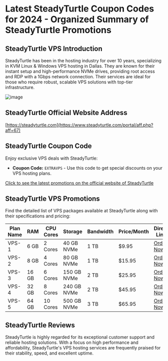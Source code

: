 # Latest SteadyTurtle Coupon Codes for 2024 - Organized Summary of SteadyTurtle Promotions

## SteadyTurtle VPS Introduction
SteadyTurtle has been in the hosting industry for over 10 years, specializing in KVM Linux & Windows VPS hosting in Dallas. They are known for their instant setup and high-performance NVMe drives, providing root access and RDP with a 1Gbps network connection. Their services are ideal for those who require robust, scalable VPS solutions with top-tier infrastructure.

![image](https://github.com/mouser420852/SteadyTurtle/assets/167681870/48f5a4e1-3be9-444d-ab32-e18a759ebddc)

## SteadyTurtle Official Website Address
[https://steadyturtle.com](https://www.steadyturtle.com/portal/aff.php?aff=67)

## SteadyTurtle Coupon Code
Enjoy exclusive VPS deals with SteadyTurtle:
- **Coupon Code:** `EXTRAVPS` - Use this code to get special discounts on your VPS hosting plans.

[Click to see the latest promotions on the official website of SteadyTurtle](https://www.steadyturtle.com/portal/aff.php?aff=67)

## SteadyTurtle VPS Promotions
Find the detailed list of VPS packages available at SteadyTurtle along with their specifications and pricing:

| Plan Name | RAM   | CPU Cores | Storage     | Bandwidth | Price/Month | Direct Link                      |
|-----------|-------|-----------|-------------|-----------|-------------|----------------------------------|
| VPS-1     | 6 GB  | 2 Cores   | 40 GB NVMe  | 1 TB      | $9.95       | [Order Now](https://www.steadyturtle.com/portal/aff.php?aff=67) |
| VPS-2     | 8 GB  | 4 Cores   | 80 GB NVMe  | 1 TB      | $15.95      | [Order Now](https://www.steadyturtle.com/portal/aff.php?aff=67) |
| VPS-3     | 16 GB | 6 Cores   | 150 GB NVMe | 2 TB      | $25.95      | [Order Now](https://www.steadyturtle.com/portal/aff.php?aff=67) |
| VPS-4     | 32 GB | 8 Cores   | 240 GB NVMe | 2 TB      | $45.95      | [Order Now](https://www.steadyturtle.com/portal/aff.php?aff=67) |
| VPS-5     | 64 GB | 10 Cores  | 500 GB NVMe | 3 TB      | $65.95      | [Order Now](https://www.steadyturtle.com/portal/aff.php?aff=67) |

## SteadyTurtle Reviews
SteadyTurtle is highly regarded for its exceptional customer support and reliable hosting solutions. With a focus on high performance and affordability, SteadyTurtle's VPS hosting services are frequently praised for their stability, speed, and excellent uptime.

